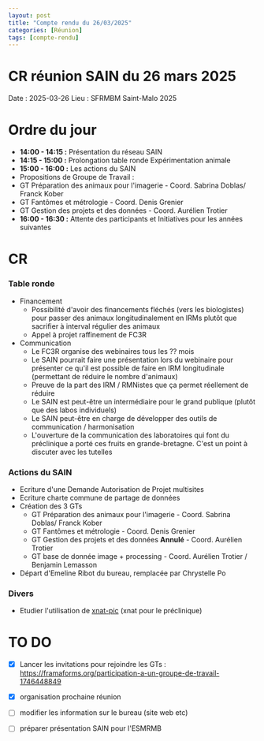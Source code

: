 ```yaml
---
layout: post
title: "Compte rendu du 26/03/2025"
categories: [Réunion]
tags: [compte-rendu]
---
```


# CR réunion SAIN du 26 mars 2025

Date : 2025-03-26
Lieu : SFRMBM Saint-Malo 2025
# Ordre du jour
- **14:00 - 14:15 :** Présentation du réseau SAIN
- **14:15 - 15:00 :** Prolongation table ronde Expérimentation animale
- **15:00 - 16:00 :** Les actions du SAIN
- Propositions de Groupe de Travail : 
- GT Préparation des animaux pour l'imagerie - Coord. Sabrina Doblas/ Franck Kober 
- GT Fantômes et métrologie - Coord. Denis Grenier
- GT Gestion des projets et des données - Coord. Aurélien Trotier
- **16:00 - 16:30 :** Attente des participants et Initiatives pour les années suivantes

# CR
### Table ronde
- Financement
	- Possibilité d'avoir des financements fléchés (vers les biologistes) pour passer des animaux longitudinalement en IRMs plutôt que sacrifier à interval régulier des animaux
	- Appel à projet raffinement de FC3R
- Communication
	- Le FC3R organise des webinaires tous les ?? mois
	- Le SAIN pourrait faire une présentation lors du webinaire pour présenter ce qu'il est possible de faire en IRM longitudinale (permettant de réduire le nombre d'animaux)
	- Preuve de la part des IRM / RMNistes que ça permet réellement de réduire
	- Le SAIN est peut-être un intermédiaire pour le grand publique (plutôt que des labos individuels)
	- Le SAIN peut-être en charge de développer des outils de communication / harmonisation
	- L'ouverture de la communication des laboratoires qui font du préclinique a porté ces fruits en grande-bretagne. C'est un point à discuter avec les tutelles
### Actions du SAIN
- Ecriture d'une Demande Autorisation de Projet multisites
- Ecriture charte commune de partage de données
- Création des 3 GTs
	- GT Préparation des animaux pour l'imagerie - Coord. Sabrina Doblas/ Franck Kober 
	- GT Fantômes et métrologie - Coord. Denis Grenier
	- GT Gestion des projets et des données **Annulé** - Coord. Aurélien Trotier
	- GT base de donnée image + processing - Coord. Aurélien Trotier / Benjamin Lemasson
- Départ d'Emeline Ribot du bureau, remplacée par Chrystelle Po
### Divers
- Etudier l'utilisation de [xnat-pic](https://github.com/szullino/XNAT-PIC) (xnat pour le préclinique)

# TO DO
- [x]  Lancer les invitations pour rejoindre les GTs : https://framaforms.org/participation-a-un-groupe-de-travail-1746448849
- [x]  organisation prochaine réunion
- [ ]  modifier les information sur le bureau (site web etc)
- [ ]  préparer présentation SAIN pour l'ESMRMB

